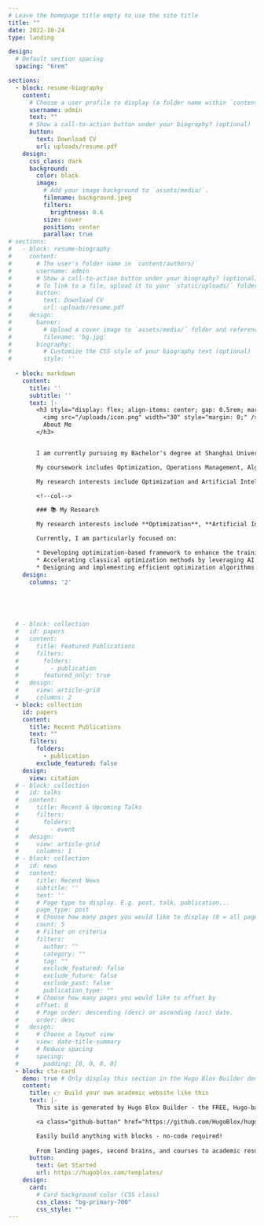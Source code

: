 ```yaml
---
# Leave the homepage title empty to use the site title
title: ""
date: 2022-10-24
type: landing

design:
  # Default section spacing
  spacing: "6rem"

sections:
  - block: resume-biography
    content:
      # Choose a user profile to display (a folder name within `content/authors/`)
      username: admin
      text: ""
      # Show a call-to-action button under your biography? (optional)
      button:
        text: Download CV
        url: uploads/resume.pdf
    design:
      css_class: dark
      background:
        color: black
        image:
          # Add your image background to `assets/media/`.
          filename: background.jpeg
          filters:
            brightness: 0.6
          size: cover
          position: center
          parallax: true
# sections:
#   - block: resume-biography
#     content:
#       # The user's folder name in `content/authors/`
#       username: admin
#       # Show a call-to-action button under your biography? (optional)
#       # To link to a file, upload it to your `static/uploads/` folder
#       button:
#         text: Download CV
#         url: uploads/resume.pdf
#     design:
#       banner:
#         # Upload a cover image to `assets/media/` folder and reference its filename here (optional)
#         filename: 'bg.jpg'
#       biography:
#         # Customize the CSS style of your biography text (optional)
#         style: ''
        
  - block: markdown
    content:
      title: ''
      subtitle: ''
      text: |-
        <h3 style="display: flex; align-items: center; gap: 0.5rem; margin: 0;">
          <img src="/uploads/icon.png" width="30" style="margin: 0;" />
          About Me
        </h3>


        I am currently pursuing my Bachelor's degree at Shanghai University of Finance and Economics (2021.9 - 2025.6), specializing in the Interdisciplinary Science Experimental Class.

        My coursework includes Optimization, Operations Management, Algorithm Design, and Machine Learning.

        My research interests include Optimization and Artificial Intelligence. 😊

        <!--col-->

        ### 📚 My Research

        My research interests include **Optimization**, **Artificial Intelligence (AI)**, and the **interdisciplinary area between Operations Research and Machine Learning**.

        Currently, I am particularly focused on:

        * Developing optimization-based framework to enhance the training and inference efficiency of large language models (LLMs)
        * Accelerating classical optimization methods by leveraging AI techniques that learn from historical data
        * Designing and implementing efficient optimization algorithms for large-scale problems, with a particular focus on GPU-accelerated methods
    design:
      columns: '2'
      




  # - block: collection
  #   id: papers
  #   content:
  #     title: Featured Publications
  #     filters:
  #       folders:
  #         - publication
  #       featured_only: true
  #   design:
  #     view: article-grid
  #     columns: 2
  - block: collection
    id: papers
    content:
      title: Recent Publications
      text: ""
      filters:
        folders:
          - publication
        exclude_featured: false
    design:
      view: citation
  # - block: collection
  #   id: talks
  #   content:
  #     title: Recent & Upcoming Talks
  #     filters:
  #       folders:
  #         - event
  #   design:
  #     view: article-grid
  #     columns: 1
  # - block: collection
  #   id: news
  #   content:
  #     title: Recent News
  #     subtitle: ''
  #     text: ''
  #     # Page type to display. E.g. post, talk, publication...
  #     page_type: post
  #     # Choose how many pages you would like to display (0 = all pages)
  #     count: 5
  #     # Filter on criteria
  #     filters:
  #       author: ""
  #       category: ""
  #       tag: ""
  #       exclude_featured: false
  #       exclude_future: false
  #       exclude_past: false
  #       publication_type: ""
  #     # Choose how many pages you would like to offset by
  #     offset: 0
  #     # Page order: descending (desc) or ascending (asc) date.
  #     order: desc
  #   design:
  #     # Choose a layout view
  #     view: date-title-summary
  #     # Reduce spacing
  #     spacing:
  #       padding: [0, 0, 0, 0]
  - block: cta-card
    demo: true # Only display this section in the Hugo Blox Builder demo site
    content:
      title: 👉 Build your own academic website like this
      text: |-
        This site is generated by Hugo Blox Builder - the FREE, Hugo-based open source website builder trusted by 250,000+ academics like you.

        <a class="github-button" href="https://github.com/HugoBlox/hugo-blox-builder" data-color-scheme="no-preference: light; light: light; dark: dark;" data-icon="octicon-star" data-size="large" data-show-count="true" aria-label="Star HugoBlox/hugo-blox-builder on GitHub">Star</a>

        Easily build anything with blocks - no-code required!
        
        From landing pages, second brains, and courses to academic resumés, conferences, and techs.
      button:
        text: Get Started
        url: https://hugoblox.com/templates/
    design:
      card:
        # Card background color (CSS class)
        css_class: "bg-primary-700"
        css_style: ""
---
```


